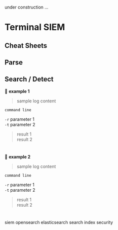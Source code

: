 under construction ...

# **Terminal SIEM**

## **Cheat Sheets**

## Parse

## Search \/ Detect
:bookmark:  **example 1**

> sample log content

``` 
command line
```
`-r` parameter 1\
`-t` parameter 2
> result 1\
> result 2
#
:bookmark:  **example 2**

> sample log content

``` 
command line
```
`-r` parameter 1\
`-t` parameter 2
> result 1\
> result 2

#
siem
opensearch
elasticsearch
search
index
security
